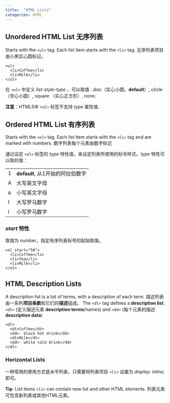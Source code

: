 ```yaml
---
title:  "HTML Lists"
categories: HTML
---
```

## Unordered HTML List 无序列表

Starts with the `<ul>` tag. Each list item starts with the `<li>` tag. 无序列表项目由小黑实心圆标记。

    <ul>
      <li>Coffee</li>
      <li>Milk</li>
    </ul>

在 `<ul>` 中定义 _list-style-type_ ，可以取值 : disc（实心小圆，**default**）, circle （空心小圆）, square （实心正方形）, none.

**注意**：HTML5中 `<ul>` 标签不支持 _type_ 属性值.

## Ordered HTML List 有序列表

Starts with the `<ol>` tag. Each list item starts with the `<li>` tag and are marked with numbers. 数字列表每个元素由数字标记

<!--more-->

通过设定 `<ol>` 标签的 _type_ 特性值，来设定列表所使用的标号样式。_type_ 特性可以取的值：

<table>
  <tr>
    <td>1</td><td><strong>default</strong>, 从1开始的阿拉伯数字</td>
  </tr>
  <tr>
    <td>A</td><td>大写英文字母</td>
  </tr>
  <tr>
    <td>a</td><td>小写英文字母</td>
  </tr>
  <tr>
    <td>I</td><td>大写罗马数字</td>
  </tr>
  <tr>
    <td>i</td><td>小写罗马数字</td>
  </tr>
</table>

### _start_ 特性

取值为 number，指定有序列表标号的起始取值。

    <ol start="50">
      <li>Coffee</li>
      <li>Tea</li>
      <li>Milk</li>
    </ol>

## HTML Description Lists

A description list is a list of terms, with a description of each term. 描述列表由一系列**项目条款**和它们的**描述**组成。
The `<dl>` tag defines a **description list**. `<dt>` (定义描述元素 **description terms**/names) and `<dd>` (每个元素的描述 **description data**)

    <dl>
      <dt>Coffee</dt>
      <dd>- black hot drink</dd>
      <dt>Milk</dt>
      <dd>- white cold drink</dd>
    </dl>

### Horizontal Lists

一种常用的使用方式是水平列表，只需要将列表项目 `<li>` 设置为 _display: inline;_ 即可。

**Tip**: List items `<li>` can contain new list and other HTML elements. 列表元素可包含新列表或其他HTML元素。
